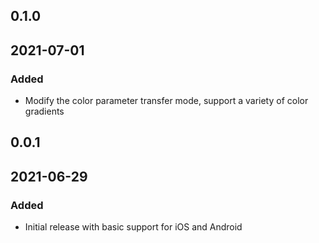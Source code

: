 ## 0.1.0

## 2021-07-01

### Added

- Modify the color parameter transfer mode, support a variety of color gradients

## 0.0.1

## 2021-06-29

### Added

- Initial release with basic support for iOS and Android
